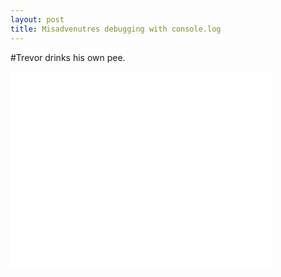```yaml
---
layout: post
title: Misadvenutres debugging with console.log
---
```


#Trevor drinks his own pee.
<br>
<iframe title='trevor everyday' width="420" height="315" src="//www.youtube.com/embed/tLs5ZcZFLYU" frameborder="0" allowfullscreen></iframe>